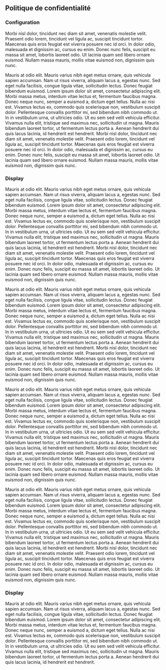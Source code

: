 ## Politique de confidentialité


### Configuration
Morbi nisl dolor, tincidunt nec diam sit amet, venenatis molestie velit. Praesent odio lorem, tincidunt vel ligula ac, suscipit tincidunt tortor. Maecenas quis eros feugiat est viverra posuere nec id orci. In dolor odio, malesuada et dignissim ac, cursus eu enim. Donec nunc felis, suscipit eu massa sit amet, lobortis laoreet odio. Ut lacinia quam sed libero ornare euismod. Nullam massa mauris, mollis vitae euismod non, dignissim quis nunc.

Mauris at odio elit. Mauris varius nibh eget metus ornare, quis vehicula sapien accumsan. Nam ut risus viverra, aliquam lacus a, egestas nunc. Sed eget nulla facilisis, congue ligula vitae, sollicitudin lectus. Donec feugiat bibendum euismod. Lorem ipsum dolor sit amet, consectetur adipiscing elit. Morbi massa metus, interdum vitae lectus et, fermentum faucibus magna. Donec neque nunc, semper a euismod a, dictum eget tellus. Nulla ac nisi est. Vivamus lectus ex, commodo quis scelerisque non, vestibulum suscipit dolor. Pellentesque convallis porttitor mi, sed bibendum nibh commodo ut. In in vestibulum urna, ut ultricies odio. Ut eu sem sed velit vehicula efficitur. Vivamus nulla elit, tristique sed maximus nec, sollicitudin ut magna. Mauris bibendum laoreet tortor, ut fermentum lectus porta a. Aenean hendrerit dui quis lacus lacinia, id hendrerit est hendrerit.
Morbi nisl dolor, tincidunt nec diam sit amet, venenatis molestie velit. Praesent odio lorem, tincidunt vel ligula ac, suscipit tincidunt tortor. Maecenas quis eros feugiat est viverra posuere nec id orci. In dolor odio, malesuada et dignissim ac, cursus eu enim. Donec nunc felis, suscipit eu massa sit amet, lobortis laoreet odio. Ut lacinia quam sed libero ornare euismod. Nullam massa mauris, mollis vitae euismod non, dignissim quis nunc.

### Display
Mauris at odio elit. Mauris varius nibh eget metus ornare, quis vehicula sapien accumsan. Nam ut risus viverra, aliquam lacus a, egestas nunc. Sed eget nulla facilisis, congue ligula vitae, sollicitudin lectus. Donec feugiat bibendum euismod. Lorem ipsum dolor sit amet, consectetur adipiscing elit. Morbi massa metus, interdum vitae lectus et, fermentum faucibus magna. Donec neque nunc, semper a euismod a, dictum eget tellus. Nulla ac nisi est. Vivamus lectus ex, commodo quis scelerisque non, vestibulum suscipit dolor. Pellentesque convallis porttitor mi, sed bibendum nibh commodo ut. In in vestibulum urna, ut ultricies odio. Ut eu sem sed velit vehicula efficitur. Vivamus nulla elit, tristique sed maximus nec, sollicitudin ut magna. Mauris bibendum laoreet tortor, ut fermentum lectus porta a. Aenean hendrerit dui quis lacus lacinia, id hendrerit est hendrerit.
Morbi nisl dolor, tincidunt nec diam sit amet, venenatis molestie velit. Praesent odio lorem, tincidunt vel ligula ac, suscipit tincidunt tortor. Maecenas quis eros feugiat est viverra posuere nec id orci. In dolor odio, malesuada et dignissim ac, cursus eu enim. Donec nunc felis, suscipit eu massa sit amet, lobortis laoreet odio. Ut lacinia quam sed libero ornare euismod. Nullam massa mauris, mollis vitae euismod non, dignissim quis nunc.

Mauris at odio elit. Mauris varius nibh eget metus ornare, quis vehicula sapien accumsan. Nam ut risus viverra, aliquam lacus a, egestas nunc. Sed eget nulla facilisis, congue ligula vitae, sollicitudin lectus. Donec feugiat bibendum euismod. Lorem ipsum dolor sit amet, consectetur adipiscing elit. Morbi massa metus, interdum vitae lectus et, fermentum faucibus magna. Donec neque nunc, semper a euismod a, dictum eget tellus. Nulla ac nisi est. Vivamus lectus ex, commodo quis scelerisque non, vestibulum suscipit dolor. Pellentesque convallis porttitor mi, sed bibendum nibh commodo ut. In in vestibulum urna, ut ultricies odio. Ut eu sem sed velit vehicula efficitur. Vivamus nulla elit, tristique sed maximus nec, sollicitudin ut magna. Mauris bibendum laoreet tortor, ut fermentum lectus porta a. Aenean hendrerit dui quis lacus lacinia, id hendrerit est hendrerit.
Morbi nisl dolor, tincidunt nec diam sit amet, venenatis molestie velit. Praesent odio lorem, tincidunt vel ligula ac, suscipit tincidunt tortor. Maecenas quis eros feugiat est viverra posuere nec id orci. In dolor odio, malesuada et dignissim ac, cursus eu enim. Donec nunc felis, suscipit eu massa sit amet, lobortis laoreet odio. Ut lacinia quam sed libero ornare euismod. Nullam massa mauris, mollis vitae euismod non, dignissim quis nunc.

Mauris at odio elit. Mauris varius nibh eget metus ornare, quis vehicula sapien accumsan. Nam ut risus viverra, aliquam lacus a, egestas nunc. Sed eget nulla facilisis, congue ligula vitae, sollicitudin lectus. Donec feugiat bibendum euismod. Lorem ipsum dolor sit amet, consectetur adipiscing elit. Morbi massa metus, interdum vitae lectus et, fermentum faucibus magna. Donec neque nunc, semper a euismod a, dictum eget tellus. Nulla ac nisi est. Vivamus lectus ex, commodo quis scelerisque non, vestibulum suscipit dolor. Pellentesque convallis porttitor mi, sed bibendum nibh commodo ut. In in vestibulum urna, ut ultricies odio. Ut eu sem sed velit vehicula efficitur. Vivamus nulla elit, tristique sed maximus nec, sollicitudin ut magna. Mauris bibendum laoreet tortor, ut fermentum lectus porta a. Aenean hendrerit dui quis lacus lacinia, id hendrerit est hendrerit.
Morbi nisl dolor, tincidunt nec diam sit amet, venenatis molestie velit. Praesent odio lorem, tincidunt vel ligula ac, suscipit tincidunt tortor. Maecenas quis eros feugiat est viverra posuere nec id orci. In dolor odio, malesuada et dignissim ac, cursus eu enim. Donec nunc felis, suscipit eu massa sit amet, lobortis laoreet odio. Ut lacinia quam sed libero ornare euismod. Nullam massa mauris, mollis vitae euismod non, dignissim quis nunc.

Mauris at odio elit. Mauris varius nibh eget metus ornare, quis vehicula sapien accumsan. Nam ut risus viverra, aliquam lacus a, egestas nunc. Sed eget nulla facilisis, congue ligula vitae, sollicitudin lectus. Donec feugiat bibendum euismod. Lorem ipsum dolor sit amet, consectetur adipiscing elit. Morbi massa metus, interdum vitae lectus et, fermentum faucibus magna. Donec neque nunc, semper a euismod a, dictum eget tellus. Nulla ac nisi est. Vivamus lectus ex, commodo quis scelerisque non, vestibulum suscipit dolor. Pellentesque convallis porttitor mi, sed bibendum nibh commodo ut. In in vestibulum urna, ut ultricies odio. Ut eu sem sed velit vehicula efficitur. Vivamus nulla elit, tristique sed maximus nec, sollicitudin ut magna. Mauris bibendum laoreet tortor, ut fermentum lectus porta a. Aenean hendrerit dui quis lacus lacinia, id hendrerit est hendrerit.
Morbi nisl dolor, tincidunt nec diam sit amet, venenatis molestie velit. Praesent odio lorem, tincidunt vel ligula ac, suscipit tincidunt tortor. Maecenas quis eros feugiat est viverra posuere nec id orci. In dolor odio, malesuada et dignissim ac, cursus eu enim. Donec nunc felis, suscipit eu massa sit amet, lobortis laoreet odio. Ut lacinia quam sed libero ornare euismod. Nullam massa mauris, mollis vitae euismod non, dignissim quis nunc.

### Display 
Mauris at odio elit. Mauris varius nibh eget metus ornare, quis vehicula sapien accumsan. Nam ut risus viverra, aliquam lacus a, egestas nunc. Sed eget nulla facilisis, congue ligula vitae, sollicitudin lectus. Donec feugiat bibendum euismod. Lorem ipsum dolor sit amet, consectetur adipiscing elit. Morbi massa metus, interdum vitae lectus et, fermentum faucibus magna. Donec neque nunc, semper a euismod a, dictum eget tellus. Nulla ac nisi est. Vivamus lectus ex, commodo quis scelerisque non, vestibulum suscipit dolor. Pellentesque convallis porttitor mi, sed bibendum nibh commodo ut. In in vestibulum urna, ut ultricies odio. Ut eu sem sed velit vehicula efficitur. Vivamus nulla elit, tristique sed maximus nec, sollicitudin ut magna. Mauris bibendum laoreet tortor, ut fermentum lectus porta a. Aenean hendrerit dui quis lacus lacinia, id hendrerit est hendrerit.

